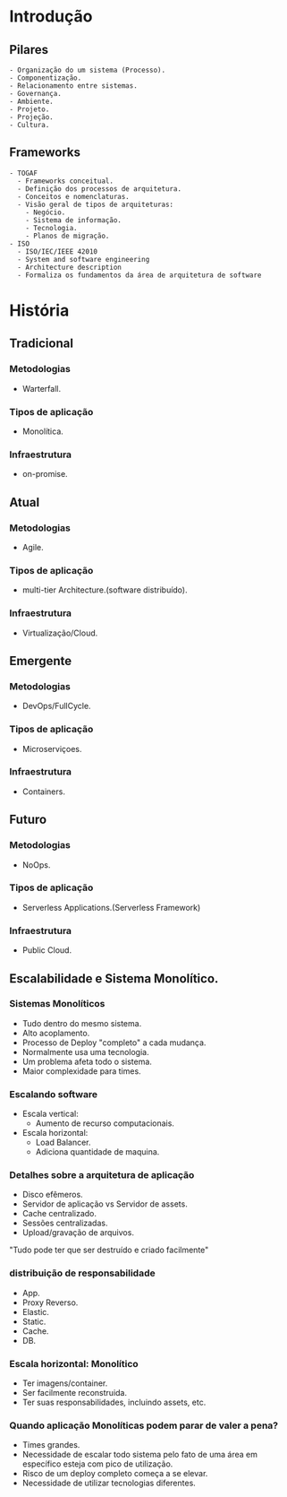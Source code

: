 # Introdução

  ## Pilares

    - Organização do um sistema (Processo).
    - Componentização.
    - Relacionamento entre sistemas.
    - Governança.
    - Ambiente.
    - Projeto.
    - Projeção.
    - Cultura.

  ## Frameworks

    - TOGAF
      - Frameworks conceitual.
      - Definição dos processos de arquitetura.
      - Conceitos e nomenclaturas.
      - Visão geral de tipos de arquiteturas:
        - Negócio.
        - Sistema de informação.
        - Tecnologia.
        - Planos de migração.
    - ISO
      - ISO/IEC/IEEE 42010
      - System and software engineering
      - Architecture description
      - Formaliza os fundamentos da área de arquitetura de software

# História

## Tradicional
### Metodologias
  - Warterfall.
### Tipos de aplicação
  - Monolítica.
### Infraestrutura
  - on-promise.

## Atual
### Metodologias
  - Agile.
### Tipos de aplicação
  - multi-tier Architecture.(software distribuído).
### Infraestrutura
  - Virtualização/Cloud.

## Emergente
### Metodologias
  - DevOps/FullCycle.
### Tipos de aplicação
  - Microserviçoes.
### Infraestrutura
  - Containers.

## Futuro
### Metodologias
  - NoOps.
### Tipos de aplicação
  - Serverless Applications.(Serverless Framework)
### Infraestrutura
  - Public Cloud.

## Escalabilidade e Sistema Monolítico.

### Sistemas Monolíticos
  - Tudo dentro do mesmo sistema.
  - Alto acoplamento.
  - Processo de Deploy "completo" a cada mudança.
  - Normalmente usa uma tecnologia.
  - Um problema afeta todo o sistema.
  - Maior complexidade para times.

### Escalando software
  - Escala vertical:
    - Aumento de recurso computacionais.
  - Escala horizontal:
    - Load Balancer.
    - Adiciona quantidade de maquina.

### Detalhes sobre a arquitetura de aplicação
  - Disco efêmeros.
  - Servidor de aplicação vs Servidor de assets.
  - Cache centralizado.
  - Sessões centralizadas.
  - Upload/gravação de arquivos.

"Tudo pode ter que ser destruído e criado facilmente"

### distribuição de responsabilidade
  - App.
  - Proxy Reverso.
  - Elastic.
  - Static.
  - Cache.
  - DB.

### Escala horizontal: Monolítico
  - Ter imagens/container.
  - Ser facilmente reconstruida.
  - Ter suas responsabilidades, incluindo assets, etc.

### Quando aplicação Monolíticas podem parar de valer a pena?
  - Times grandes.
  - Necessidade de escalar todo sistema pelo fato de uma área em específico esteja com pico de utilização.
  - Risco de um deploy completo começa a se elevar.
  - Necessidade de utilizar tecnologias diferentes.
